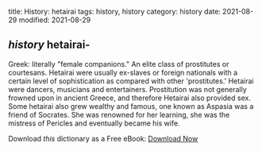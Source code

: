 title: History: hetairai
tags: history, history
category: history
date: 2021-08-29
modified: 2021-08-29

## _history_  hetairai-
Greek: literally "female companions."   An elite
class of prostitutes or courtesans.   Hetairai were usually ex-slaves
or foreign nationals with a certain level of sophistication as
compared with other 'prostitutes.'   Hetairai were dancers,
musicians and entertainers.   Prostitution was not generally frowned
upon in ancient Greece, and therefore Hetairai also provided sex.
Some hetairai also grew wealthy and famous, one known as Aspasia was a
friend of Socrates.  She was renowned for her learning, she was the
mistress of Pericles and eventually became his wife.


Download *this* dictionary as a Free eBook: [Download Now]({static}static/CairnsHistoryDictionary.pdf)

